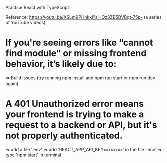 
Practice React with TypeScript

Reference: 
https://youtu.be/XSLm9PHnkxI?si=Qz3ZB5BVBqt-75p- (a series of YouTube videos)

# If you're seeing errors like “cannot find module” or missing frontend behavior, it’s likely due to: 
 => Build issues (try running npm install and npm run start or npm run dev again)


# A 401 Unauthorized error means your frontend is trying to make a request to a backend or API, but it's not properly authenticated.
 => add a file '.env'
 => add 'REACT_APP_API_KEY=xxxxxxx' in the file '.env'
 => type 'npm start' in terminal 